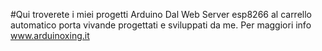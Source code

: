 #Qui troverete i miei progetti Arduino
Dal Web Server esp8266 al carrello automatico porta vivande progettati e sviluppati da me.
Per maggiori info www.arduinoxing.it
